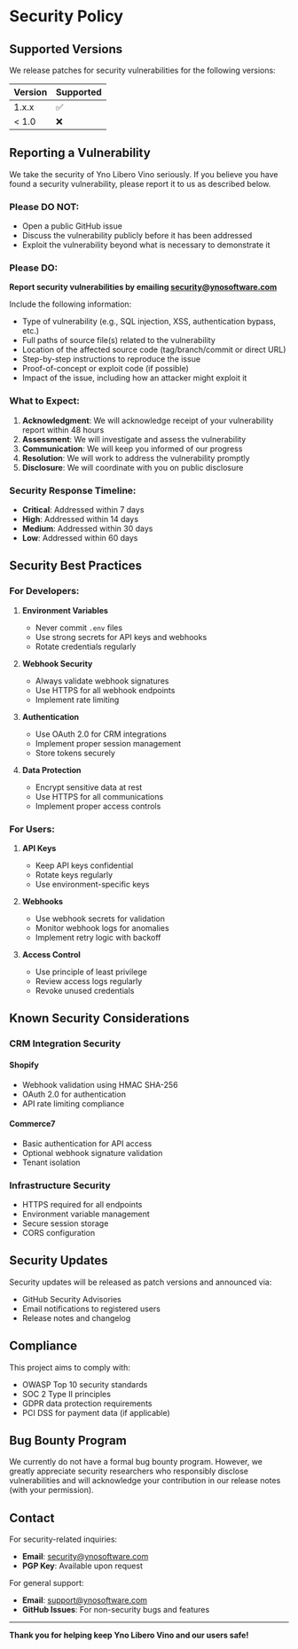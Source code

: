 # Security Policy

## Supported Versions

We release patches for security vulnerabilities for the following versions:

| Version | Supported          |
| ------- | ------------------ |
| 1.x.x   | :white_check_mark: |
| < 1.0   | :x:                |

## Reporting a Vulnerability

We take the security of Yno Libero Vino seriously. If you believe you have found a security vulnerability, please report it to us as described below.

### Please DO NOT:

- Open a public GitHub issue
- Discuss the vulnerability publicly before it has been addressed
- Exploit the vulnerability beyond what is necessary to demonstrate it

### Please DO:

**Report security vulnerabilities by emailing security@ynosoftware.com**

Include the following information:

- Type of vulnerability (e.g., SQL injection, XSS, authentication bypass, etc.)
- Full paths of source file(s) related to the vulnerability
- Location of the affected source code (tag/branch/commit or direct URL)
- Step-by-step instructions to reproduce the issue
- Proof-of-concept or exploit code (if possible)
- Impact of the issue, including how an attacker might exploit it

### What to Expect:

1. **Acknowledgment**: We will acknowledge receipt of your vulnerability report within 48 hours
2. **Assessment**: We will investigate and assess the vulnerability
3. **Communication**: We will keep you informed of our progress
4. **Resolution**: We will work to address the vulnerability promptly
5. **Disclosure**: We will coordinate with you on public disclosure

### Security Response Timeline:

- **Critical**: Addressed within 7 days
- **High**: Addressed within 14 days
- **Medium**: Addressed within 30 days
- **Low**: Addressed within 60 days

## Security Best Practices

### For Developers:

1. **Environment Variables**
   - Never commit `.env` files
   - Use strong secrets for API keys and webhooks
   - Rotate credentials regularly

2. **Webhook Security**
   - Always validate webhook signatures
   - Use HTTPS for all webhook endpoints
   - Implement rate limiting

3. **Authentication**
   - Use OAuth 2.0 for CRM integrations
   - Implement proper session management
   - Store tokens securely

4. **Data Protection**
   - Encrypt sensitive data at rest
   - Use HTTPS for all communications
   - Implement proper access controls

### For Users:

1. **API Keys**
   - Keep API keys confidential
   - Rotate keys regularly
   - Use environment-specific keys

2. **Webhooks**
   - Use webhook secrets for validation
   - Monitor webhook logs for anomalies
   - Implement retry logic with backoff

3. **Access Control**
   - Use principle of least privilege
   - Review access logs regularly
   - Revoke unused credentials

## Known Security Considerations

### CRM Integration Security

#### Shopify
- Webhook validation using HMAC SHA-256
- OAuth 2.0 for authentication
- API rate limiting compliance

#### Commerce7
- Basic authentication for API access
- Optional webhook signature validation
- Tenant isolation

### Infrastructure Security

- HTTPS required for all endpoints
- Environment variable management
- Secure session storage
- CORS configuration

## Security Updates

Security updates will be released as patch versions and announced via:

- GitHub Security Advisories
- Email notifications to registered users
- Release notes and changelog

## Compliance

This project aims to comply with:

- OWASP Top 10 security standards
- SOC 2 Type II principles
- GDPR data protection requirements
- PCI DSS for payment data (if applicable)

## Bug Bounty Program

We currently do not have a formal bug bounty program. However, we greatly appreciate security researchers who responsibly disclose vulnerabilities and will acknowledge your contribution in our release notes (with your permission).

## Contact

For security-related inquiries:

- **Email**: security@ynosoftware.com
- **PGP Key**: Available upon request

For general support:

- **Email**: support@ynosoftware.com
- **GitHub Issues**: For non-security bugs and features

---

**Thank you for helping keep Yno Libero Vino and our users safe!**

